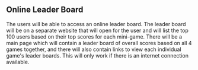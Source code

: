 ## Online Leader Board ##

The users will be able to access an online leader board. The leader board will be on a separate website that will open for the user and will list the top 100 users based on their top scores for each mini-game. There will be a main page which will contain a leader board of overall scores based on all 4 games together, and there will also contain links to view each individual game's leader boards. This will only work if there is an internet connection available.